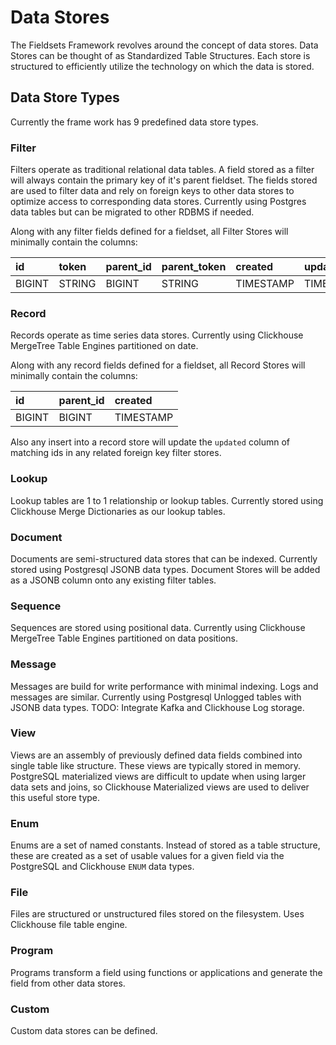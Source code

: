 # Data Stores

The Fieldsets Framework revolves around the concept of data stores. Data Stores can be thought of as Standardized Table Structures. Each store is structured to efficiently utilize the technology on which the data is stored.

## Data Store Types

Currently the frame work has 9 predefined data store types.

### Filter

Filters operate as traditional relational data tables. A field stored as a filter will always contain the primary key of it's parent fieldset. The fields stored are used to filter data and rely on foreign keys to other data stores to optimize access to corresponding data stores. Currently using Postgres data tables but can be migrated to other RDBMS if needed.

Along with any filter fields defined for a fieldset, all Filter Stores will minimally contain the columns:

| **id** | **token** | **parent_id** | **parent_token** | **created** | **updated** |
| :----- | :-------- | :------------ | :--------------- | :---------- | :---------- |
| BIGINT |   STRING  |     BIGINT    |      STRING      |  TIMESTAMP  |  TIMESTAMP  |

### Record

Records operate as time series data stores. Currently using Clickhouse MergeTree Table Engines partitioned on date.

Along with any record fields defined for a fieldset, all Record Stores will minimally contain the columns:

| **id** | **parent_id** | **created** |
| :----- | :------------ | :---------- |
| BIGINT |     BIGINT    |  TIMESTAMP  |

Also any insert into a record store will update the `updated` column of matching ids in any related foreign key filter stores.

### Lookup

Lookup tables are 1 to 1 relationship or lookup tables. Currently stored using Clickhouse Merge Dictionaries as our lookup tables.

### Document

Documents are semi-structured data stores that can be indexed. Currently stored using Postgresql JSONB data types. Document Stores will be added as a JSONB column onto any existing filter tables.

### Sequence

Sequences are stored using positional data. Currently using Clickhouse MergeTree Table Engines partitioned on data positions.

### Message

Messages are build for write performance with minimal indexing. Logs and messages are similar. Currently using Postgresql Unlogged tables with JSONB data types. TODO: Integrate Kafka and Clickhouse Log storage.

### View
Views are an assembly of previously defined data fields combined into single table like structure. These views are typically stored in memory. PostgreSQL materialized views are difficult to update when using larger data sets and joins, so Clickhouse Materialized views are used to deliver this useful store type.

### Enum
Enums are a set of named constants. Instead of stored as a table structure, these are created as a set of usable values for a given field via the PostgreSQL and Clickhouse `ENUM` data types.

### File

Files are structured or unstructured files stored on the filesystem. Uses Clickhouse file table engine.

### Program

Programs transform a field using functions or applications and generate the field from other data stores.

### Custom

Custom data stores can be defined.
